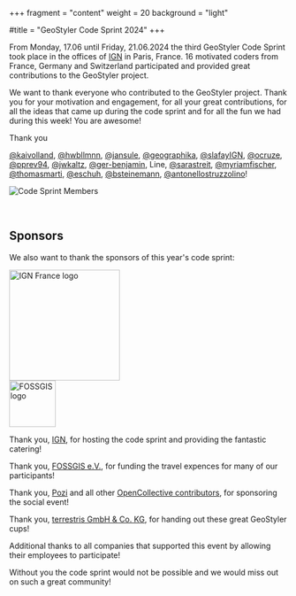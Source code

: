 +++
fragment = "content"
weight = 20
background = "light"

#title = "GeoStyler Code Sprint 2024"
+++

From Monday, 17.06 until Friday, 21.06.2024 the third GeoStyler Code Sprint took place in the offices
of [IGN](https://www.ign.fr) in Paris, France. 16 motivated coders from France, Germany and Switzerland
participated and provided great contributions to the GeoStyler project.

We want to thank everyone who contributed to the GeoStyler project. Thank you for your motivation and engagement,
for all your great contributions, for all the ideas that came up during the code sprint and for all the fun
we had during this week! You are awesome!

Thank you 

[@kaivolland](https://github.com/kaivolland),
[@hwbllmnn](https://github.com/hwbllmnn),
[@jansule](https://github.com/jansule),
[@geographika](https://github.com/geographika),
[@slafayIGN](https://github.com/slafayIGN),
[@ocruze](https://github.com/ocruze),
[@pprev94](https://github.com/pprev94),
[@jwkaltz](https://github.com/jwkaltz),
[@ger-benjamin](https://github.com/ger-benjamin),
Line,
[@sarastreit](https://github.com/saraStreit),
[@myriamfischer](https://github.com/myriamfischer),
[@thomasmarti](https://github.com/thomasmarti),
[@eschuh](https://github.com/eschuh),
[@bsteinemann](https://github.com/bsteinemann),
[@antonellostruzzolino](https://github.com/antonellostruzzolino)!

![Code Sprint Members](/images/geostyler-codesprint-2024-members.jpg)

<br />

## Sponsors

We also want to thank the sponsors of this year's code sprint:

<img src="/images/logo-ign.jpg" alt="IGN France logo" height="200px"/>

<br />

<img src="/images/logo-fossgis.png" alt="FOSSGIS logo" height="84px"/>

<br />

Thank you, [IGN](https://www.ign.fr), for hosting the code sprint and providing the fantastic catering!

Thank you, [FOSSGIS e.V.](https://www.fossgis.de/), for funding the travel expences for many of our participants!

Thank you, [Pozi](https://pozi.com/) and all other [OpenCollective contributors](https://opencollective.com/geostyler), for sponsoring the social event!

Thank you, [terrestris GmbH & Co. KG](https://www.terrestris.de), for handing out these great GeoStyler cups!

Additional thanks to all companies that supported this event by allowing their employees to participate!

Without you the code sprint would not be possible and we would miss out on such a great community!
